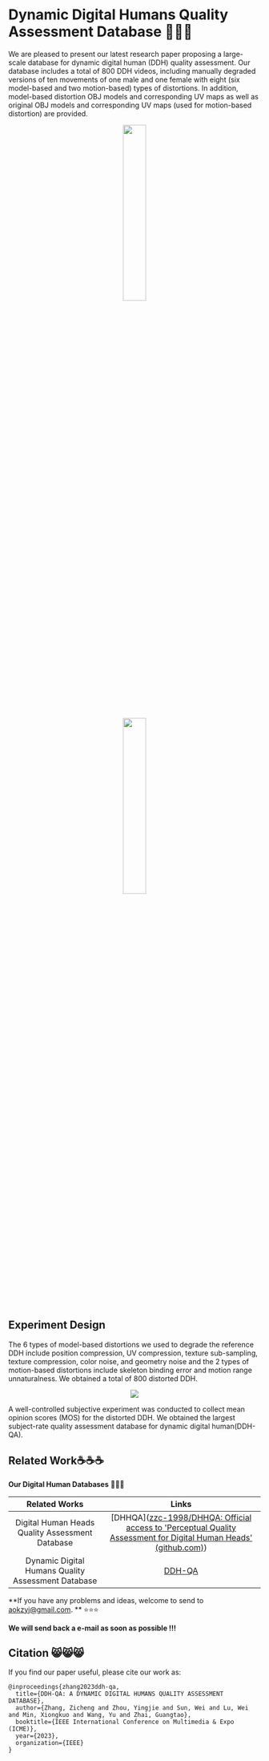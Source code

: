 # Dynamic Digital Humans Quality Assessment Database 🚀🚀🚀

We are pleased to present our latest research paper proposing a large-scale database for dynamic digital human (DDH) quality assessment. Our database includes a total of 800 DDH videos, including manually degraded versions of ten movements of one male and one female with eight (six model-based and two motion-based) types of distortions. In addition, model-based distortion OBJ models and corresponding UV maps as well as original OBJ models and corresponding UV maps (used for motion-based distortion) are provided.

<p align="center">
  <img src="https://github.com/zzc-1998/DDH-QA/blob/main/modelbased.jpg" width="30%" />
</p>
<p align="center">
  <img src="https://github.com/zzc-1998/DDH-QA/blob/main/motionbased.jpg" width="30%" />
</p>



## Experiment Design

The 6 types of model-based distortions we used to degrade the reference DDH include position compression, UV compression, texture sub-sampling, texture compression, color noise, and geometry noise and the 2 types of motion-based distortions include skeleton binding error and motion range unnaturalness. We obtained a total of 800 distorted DDH.

<p align="center">
  <img src="https://github.com/zzc-1998/DDH-QA/blob/main/motion.png" />
</p>


A well-controlled subjective experiment was conducted to collect mean opinion scores (MOS) for the distorted DDH. We obtained the largest subject-rate quality assessment database for dynamic digital human(DDH-QA).

## Related Work☕☕☕
**Our Digital Human Databases** 🌟🌟🌟

|                   Related Works                    |                            Links                             |
| :------------------------------------------------: | :----------------------------------------------------------: |
|  Digital Human Heads Quality Assessment Database   | [DHHQA]([zzc-1998/DHHQA: Official access to 'Perceptual Quality Assessment for Digital Human Heads' (github.com)](https://github.com/zzc-1998/DHHQA)) |
| Dynamic Digital Humans Quality Assessment Database |                          [DDH-QA]()                          |

**If you have any problems and ideas, welcome to send to aokzyj@gmail.com.  ** ⭐⭐⭐

**We will send back a e-mail as soon as possible !!!**

## Citation 😸😸😸
If you find our paper useful, please cite our work as:
```
@inproceedings{zhang2023ddh-qa,
  title={DDH-QA: A DYNAMIC DIGITAL HUMANS QUALITY ASSESSMENT DATABASE},
  author={Zhang, Zicheng and Zhou, Yingjie and Sun, Wei and Lu, Wei and Min, Xiongkuo and Wang, Yu and Zhai, Guangtao},
  booktitle={IEEE International Conference on Multimedia & Expo (ICME)},
  year={2023},
  organization={IEEE}
}
```

